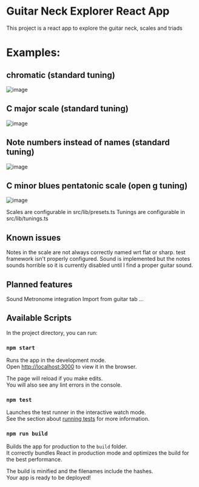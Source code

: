 # Guitar Neck Explorer React App

This project is a react app to explore the guitar neck, scales and triads

# Examples:

## chromatic (standard tuning)
![image](https://github.com/gdoct/neckexplorer/assets/11509384/dfb43002-9976-4e4b-8c4c-27f0ac51d6d4)

## C major scale (standard tuning)
![image](https://github.com/gdoct/neckexplorer/assets/11509384/2afdbe63-7c1a-447f-b875-4fdc81356db1)

## Note numbers instead of names (standard tuning)
![image](https://github.com/gdoct/neckexplorer/assets/11509384/d8927dca-1e0f-451a-9aec-17e88bf7c79d)

## C minor blues pentatonic scale (open g tuning)
![image](https://github.com/gdoct/neckexplorer/assets/11509384/45b03b69-b9c8-47ae-87d3-289b5c1067dd)

Scales are configurable in src/lib/presets.ts
Tunings are configurable in src/lib/tunings.ts

## Known issues
Notes in the scale are not always correctly named wrt flat or sharp.
test framework isn't properly configured.
Sound is implemented but the notes sounds horrible so it is currently disabled until I find a proper guitar sound.

## Planned features
Sound
Metronome integration
Import from guitar tab
...

## Available Scripts

In the project directory, you can run: 

### `npm start`

Runs the app in the development mode.\
Open [http://localhost:3000](http://localhost:3000) to view it in the browser.

The page will reload if you make edits.\
You will also see any lint errors in the console.

### `npm test`

Launches the test runner in the interactive watch mode.\
See the section about [running tests](https://facebook.github.io/create-react-app/docs/running-tests) for more information.

### `npm run build`

Builds the app for production to the `build` folder.\
It correctly bundles React in production mode and optimizes the build for the best performance.

The build is minified and the filenames include the hashes.\
Your app is ready to be deployed!
